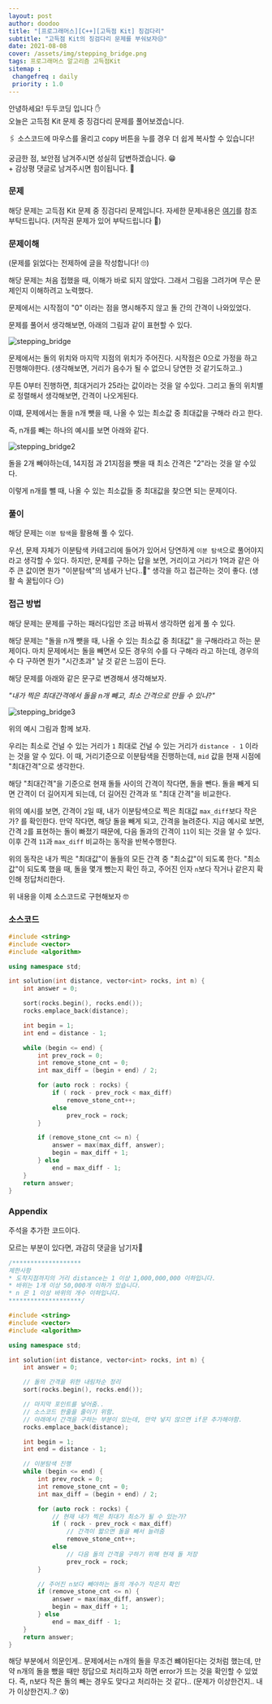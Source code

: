```yaml
---
layout: post
author: doodoo
title: "[프로그래머스][C++][고득점 Kit] 징검다리"
subtitle: "고득점 Kit의 징검다리 문제를 부숴보자😒"
date: 2021-08-08
cover: /assets/img/stepping_bridge.png
tags: 프로그래머스 알고리즘 고득점Kit
sitemap :
 changefreq : daily
 priority : 1.0
---
```

안녕하세요! <span class="doodoo">두두코딩</span> 입니다 ✋ <br>
오늘은 고득점 Kit 문제 중 징검다리 문제를 풀어보겠습니다.

🖇 소스코드에 마우스를 올리고 <span class="tip">copy</span> 버튼을 누를 경우 더 쉽게 복사할 수 있습니다!

궁금한 점, 보안점 남겨주시면 성실히 답변하겠습니다. 😁 <br>
\+ 감상평 댓글로 남겨주시면 힘이됩니다. 🙇

### 문제
해당 문제는 고득점 Kit 문제 중 징검다리 문제입니다. 자세한 문제내용은
[여기](https://programmers.co.kr/learn/courses/30/lessons/43236)를 참조 부탁드립니다. (저작권 문제가 있어 부탁드립니다 🙇)

### 문제이해
(문제를 읽었다는 전제하에 글을 작성합니다! 🙄)

해당 문제는 처음 접했을 때, 이해가 바로 되지 않았다. 그래서 그림을 그려가며 무슨
문제인지 이해하려고 노력했다.

문제에서는 시작점이 "0" 이라는 점을 명시해주지 않고 돌 간의 간격이 나와있었다.

문제를 풀어서 생각해보면, 아래의 그림과 같이 표현할 수 있다.

![stepping_bridge](/assets/img/stepping_bridge.png)

문제에서는 돌의 위치와 마지막 지점의 위치가 주어진다. 시작점은 0으로 가정을 하고
진행해야한다. (생각해보면, 거리가 음수가 될 수 없으니 당연한 것 같기도하고..)

무튼 0부터 진행하면, 최대거리가 25라는 값이라는 것을 알 수있다. 그리고 돌의
위치별로 정렬해서 생각해보면, 간격이 나오게된다.

이떄, 문제에서는 돌을 n개 뺏을 때, 나올 수 있는 최소값 중 최대값을 구해라 라고
한다.

즉, n개를 빼는 하나의 예시를 보면 아래와 같다.

![stepping_bridge2](/assets/img/stepping_bridge2.png)


돌을 2개 빼야하는데, 14지점 과 21지점을 뺏을 때 최소 간격은 "2"라는 것을 알
수있다.

이렇게 n개를 뺄 때, 나올 수 있는 <span class="tip">최소값들 중 최대값</span>을
찾으면 되는 문제이다.

### 풀이
해당 문제는 `이분 탐색`을 활용해 풀 수 있다.

우선, 문제 자체가 이분탐색 카테고리에 들어가 있어서 당연하게 `이분 탐색`으로
풀어야지 라고 생각할 수 있다. 하지만, 문제를 구하는 답을 보면, 거리이고 거리가
1억과 같은 아주 큰 값이면 뭔가 "이분탐색"의 냄새가 난다..👃" 생각을 하고 접근하는 것이 좋다. (생활 속 꿀팁이다 😏)

### 접근 방법
해당 문제는 문제를 구하는 패러다임만 조금 바꿔서 생각하면 쉽게 풀 수 있다.

해당 문제는 "돌을 n개 뺏을 때, 나올 수 있는 최소값 중 최대값" 을 구해라라고 하는
문제이다. 마치 문제에서는 돌을 빼면서 모든 경우의 수를 다 구해라 라고 하는데,
	경우의 수 다 구하면 뭔가 "시간초과" 날 것 같은 느낌이 든다.

해당 문제를 아래와 같은 문구로 변경해서 생각해보자.

*"내가 찍은 최대간격에서 돌을 n개 빼고, 최소 간격으로 만들 수 있나?"*

![stepping_bridge3](/assets/img/stepping_bridge3.png)

위의 예시 그림과 함께 보자.

우리는 최소로 건널 수 있는 거리가 `1` 최대로 건널 수 있는 거리가 `distance - 1`
이라는 것을 알 수 있다. 이 때, 거리기준으로 이분탐색을 진행하는데, `mid` 값을
현재 시점에 "최대간격"으로 생각한다.

해당 "최대간격"을 기준으로 현재 돌들 사이의 간격이 작다면, 돌을 뺀다. 돌을 빼게
되면 간격이 더 길어지게 되는데, 더 길어진 간격과 또 "최대 간격"을 비교한다.

위의 예시를 보면, 간격이 `2`일 때, 내가 이분탐색으로 찍은 최대값 `max_diff`보다
작은가? 를 확인한다. 만약 작다면, 해당 돌을 빼게 되고, 간격을 늘려준다. 지금
예시로 보면, 간격 `2`를 표현하는 돌이 빠졌기 때문에, 다음 돌과의 간격이 `11`이
되는 것을 알 수 있다. 이후 간격 `11`과 `max_diff` 비교하는 동작을 반복수행한다.

위의 동작은 내가 찍은 "최대값"이 돌들의 모든 간격 중 "최소값"이 되도록 한다.
"최소값"이 되도록 했을 때, 돌을 몇개 뺐는지 확인 하고, 주어진 인자 `n`보다
작거나 같은지 확인해 정답처리한다.

위 내용을 이제 소스코드로 구현해보자 🤓

### 소스코드
```cpp
#include <string>
#include <vector>
#include <algorithm>

using namespace std;

int solution(int distance, vector<int> rocks, int n) {
    int answer = 0;

    sort(rocks.begin(), rocks.end());
    rocks.emplace_back(distance);

    int begin = 1;
    int end = distance - 1;

    while (begin <= end) {
        int prev_rock = 0;
        int remove_stone_cnt = 0;
        int max_diff = (begin + end) / 2;

        for (auto rock : rocks) {
            if ( rock - prev_rock < max_diff)
                remove_stone_cnt++;
            else
                prev_rock = rock;
        }

        if (remove_stone_cnt <= n) {
            answer = max(max_diff, answer);
            begin = max_diff + 1;
        } else
            end = max_diff - 1;
    }
    return answer;
}
```

### Appendix
주석을 추가한 코드이다.

모르는 부분이 있다면, 과감히 댓글을 남기자🤗

```cpp
/*******************
제한사항
* 도착지점까지의 거리 distance는 1 이상 1,000,000,000 이하입니다.
* 바위는 1개 이상 50,000개 이하가 있습니다.
* n 은 1 이상 바위의 개수 이하입니다.
********************/

#include <string>
#include <vector>
#include <algorithm>

using namespace std;

int solution(int distance, vector<int> rocks, int n) {
    int answer = 0;

    // 돌의 간격을 위한 내림차순 정리
    sort(rocks.begin(), rocks.end());

    // 마지막 포인트를 넣어줌..
    // 소스코드 한줄을 줄이기 위함.
    // 아래에서 간격을 구하는 부분이 있는데, 만약 넣지 않으면 if문 추가해야함.
    rocks.emplace_back(distance);

    int begin = 1;
    int end = distance - 1;

    // 이분탐색 진행
    while (begin <= end) {
        int prev_rock = 0;
        int remove_stone_cnt = 0;
        int max_diff = (begin + end) / 2;

        for (auto rock : rocks) {
            // 현재 내가 찍은 최대가 최소가 될 수 있는가?
            if ( rock - prev_rock < max_diff)
                // 간격이 짧으면 돌을 빼서 늘려줌
                remove_stone_cnt++;
            else
                // 다음 돌의 간격을 구하기 위해 현재 돌 저장
                prev_rock = rock;
        }

        // 주어진 n보다 빼야하는 돌의 개수가 작은지 확인
        if (remove_stone_cnt <= n) {
            answer = max(max_diff, answer);
            begin = max_diff + 1;
        } else
            end = max_diff - 1;
    }
    return answer;
}
```

해당 부분에서 의문인게.. 문제에서는 n개의 돌을 무조건 뺴야된다는 것처럼 했는데,
	만약 n개의 돌을 뺐을 때만 정답으로 처리하고자 하면 error가 뜨는 것을 확인할 수
	있었다. 즉, n보다 작은 돌의 빼는 경우도 맞다고 처리하는 것 같다.. (문제가
			이상한건지.. 내가 이상한건지..? 😵)
